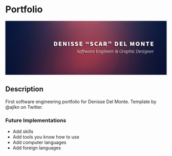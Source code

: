 # Portfolio
![cover image of portfolio site](https://raw.githubusercontent.com/Wo1vin/Portfolio/654759e981c2d0b87193406826c7e4848b9e38d0/images/DenisseDelMonte-Branding-TwitterHeader.png)
## Description
First software engineering portfolio for Denisse Del Monte. Template by @ajlkn on Twitter.

### Future Implementations
- Add skills
- Add tools you know how to use
- Add computer languages
- Add foreign languages

